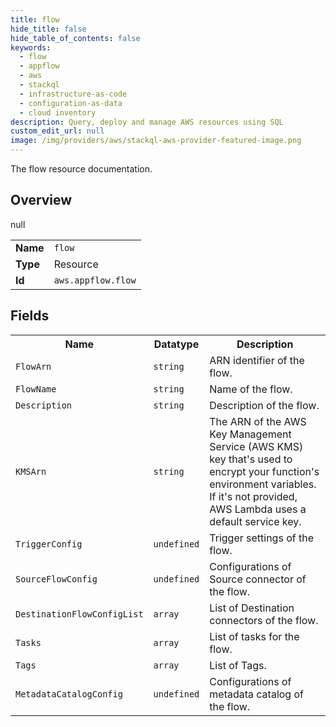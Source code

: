 ```yaml
---
title: flow
hide_title: false
hide_table_of_contents: false
keywords:
  - flow
  - appflow
  - aws
  - stackql
  - infrastructure-as-code
  - configuration-as-data
  - cloud inventory
description: Query, deploy and manage AWS resources using SQL
custom_edit_url: null
image: /img/providers/aws/stackql-aws-provider-featured-image.png
---
```

The flow resource documentation.

## Overview
<table><tbody>
<tr><td><b>Name</b></td><td><code>flow</code></td></tr>
<tr><td><b>Type</b></td><td>Resource</td></tr>
null
<tr><td><b>Id</b></td><td><code>aws.appflow.flow</code></td></tr>
</tbody></table>

## Fields
<table><tbody>
<tr><th>Name</th><th>Datatype</th><th>Description</th></tr>
<tr><td><code>FlowArn</code></td><td><code>string</code></td><td>ARN identifier of the flow.</td></tr><tr><td><code>FlowName</code></td><td><code>string</code></td><td>Name of the flow.</td></tr><tr><td><code>Description</code></td><td><code>string</code></td><td>Description of the flow.</td></tr><tr><td><code>KMSArn</code></td><td><code>string</code></td><td>The ARN of the AWS Key Management Service (AWS KMS) key that's used to encrypt your function's environment variables. If it's not provided, AWS Lambda uses a default service key.</td></tr><tr><td><code>TriggerConfig</code></td><td><code>undefined</code></td><td>Trigger settings of the flow.</td></tr><tr><td><code>SourceFlowConfig</code></td><td><code>undefined</code></td><td>Configurations of Source connector of the flow.</td></tr><tr><td><code>DestinationFlowConfigList</code></td><td><code>array</code></td><td>List of Destination connectors of the flow.</td></tr><tr><td><code>Tasks</code></td><td><code>array</code></td><td>List of tasks for the flow.</td></tr><tr><td><code>Tags</code></td><td><code>array</code></td><td>List of Tags.</td></tr><tr><td><code>MetadataCatalogConfig</code></td><td><code>undefined</code></td><td>Configurations of metadata catalog of the flow.</td></tr>
</tbody></table>
